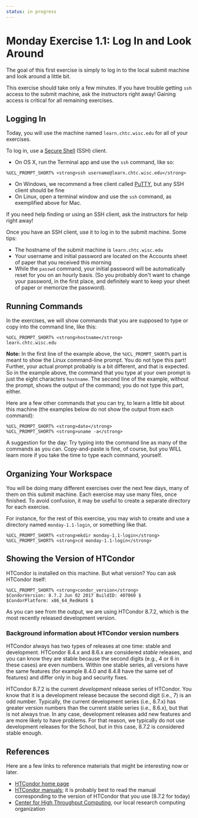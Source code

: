 ```yaml
---
status: in progress
---
```


<style type="text/css"> pre em { font-style: normal; background-color: yellow; } pre strong { font-style: normal; font-weight: bold; color: \#008; } </style>

Monday Exercise 1.1: Log In and Look Around
===========================================

The goal of this first exercise is simply to log in to the local submit machine and look around a little bit.

This exercise should take only a few minutes. If you have trouble getting `ssh` access to the submit machine, ask the instructors right away! Gaining access is critical for all remaining exercises.

Logging In
----------

Today, you will use the machine named `learn.chtc.wisc.edu` for all of your exercises.

To log in, use a [Secure Shell](http://en.wikipedia.org/wiki/Secure_Shell) (SSH) client.

-   On OS X, run the Terminal app and use the `ssh` command, like so:

``` console
%UCL_PROMPT_SHORT% <strong>ssh username@learn.chtc.wisc.edu</strong>
```

-   On Windows, we recommend a free client called [PuTTY](http://www.chiark.greenend.org.uk/~sgtatham/putty/), but any SSH client should be fine
-   On Linux, open a terminal window and use the `ssh` command, as exemplified above for Mac.

If you need help finding or using an SSH client, ask the instructors for help right away!

Once you have an SSH client, use it to log in to the submit machine. Some tips:

-   The hostname of the submit machine is `learn.chtc.wisc.edu`
-   Your username and initial password are located on the Accounts sheet of paper that you received this morning
-   While the `passwd` command, your initial password will be automatically reset for you on an hourly basis. (So you probably don't want to change your password, in the first place, and definitely want to keep your sheet of paper or memorize the password).

Running Commands
----------------

In the exercises, we will show commands that you are supposed to type or copy into the command line, like this:

``` console
%UCL_PROMPT_SHORT% <strong>hostname</strong>
learn.chtc.wisc.edu
```

**Note:** In the first line of the example above, the `%UCL_PROMPT_SHORT%` part is meant to show the Linux command-line prompt. You do not type this part! Further, your actual prompt probably is a bit different, and that is expected. So in the example above, the command that you type at your own prompt is just the eight characters `hostname`. The second line of the example, without the prompt, shows the output of the command; you do not type this part, either.

Here are a few other commands that you can try, to learn a little bit about this machine (the examples below do not show the output from each command):

``` console
%UCL_PROMPT_SHORT% <strong>date</strong>
%UCL_PROMPT_SHORT% <strong>uname -a</strong>
```

A suggestion for the day: Try typing into the command line as many of the commands as you can. Copy-and-paste is fine, of course, but you WILL learn more if you take the time to type each command, yourself.

Organizing Your Workspace
-------------------------

You will be doing many different exercises over the next few days, many of them on this submit machine. Each exercise may use many files, once finished. To avoid confusion, it may be useful to create a separate directory for each exercise.

For instance, for the rest of this exercise, you may wish to create and use a directory named `monday-1.1-login`, or something like that.

``` console
%UCL_PROMPT_SHORT% <strong>mkdir monday-1.1-login</strong>
%UCL_PROMPT_SHORT% <strong>cd monday-1.1-login</strong>
```

Showing the Version of HTCondor
-------------------------------

HTCondor is installed on this machine. But what version? You can ask HTCondor itself:

``` console
%UCL_PROMPT_SHORT% <strong>condor_version</strong>
$CondorVersion: 8.7.2 Jun 02 2017 BuildID: 407060 $
$CondorPlatform: x86_64_RedHat6 $
```

As you can see from the output, we are using HTCondor 8.7.2, which is the most recently released development version.

### Background information about HTCondor version numbers

HTCondor always has two types of releases at one time: stable and development. HTCondor 8.4.x and 8.6.x are considered *stable* releases, and you can know they are stable because the second digits (e.g., 4 or 6 in these cases) are even numbers. Within one stable series, all versions have the same features (for example 8.4.0 and 8.4.8 have the same set of features) and differ only in bug and security fixes.

HTCondor 8.7.2 is the current *development* release series of HTCondor. You know that it is a development release because the second digit (i.e., 7) is an odd number. Typically, the current development series (i.e., 8.7.x) has greater version numbers than the current stable series (i.e., 8.6.x), but that is not always true. In any case, development releases add new features and are more likely to have problems. For that reason, we typically do not use development releases for the School, but in this case, 8.7.2 is considered stable enough.

References
----------

Here are a few links to reference materials that might be interesting now or later.

-   [HTCondor home page](http://research.cs.wisc.edu/htcondor/)
-   [HTCondor manuals](http://research.cs.wisc.edu/htcondor/manual/); it is probably best to read the manual corresponding to the version of HTCondor that you use (8.7.2 for today)
-   [Center for High Throughput Computing](http://chtc.cs.wisc.edu/), our local research computing organization


